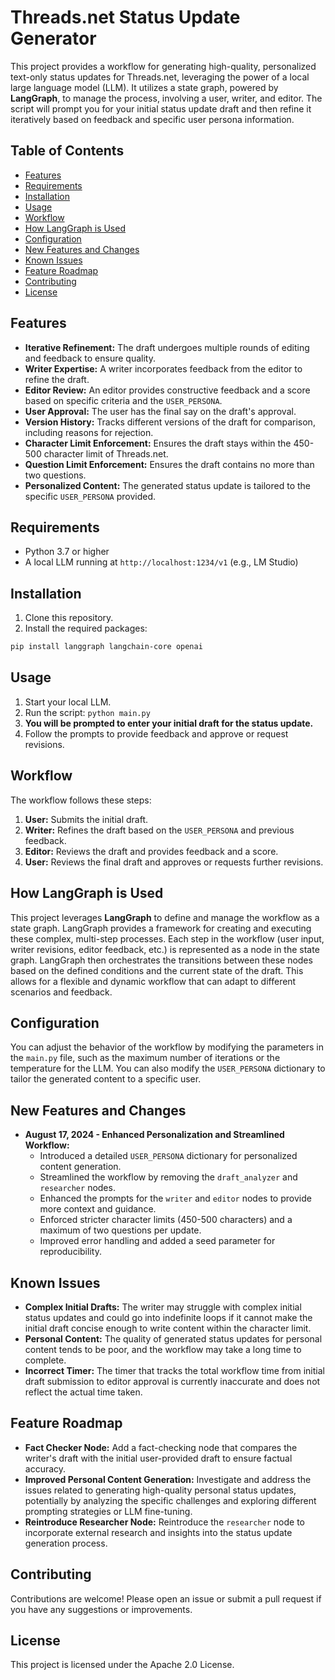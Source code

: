# Threads.net Status Update Generator

This project provides a workflow for generating high-quality, personalized text-only status updates for Threads.net, leveraging the power of a local large language model (LLM). It utilizes a state graph, powered by **LangGraph**, to manage the process, involving a user, writer, and editor. The script will prompt you for your initial status update draft and then refine it iteratively based on feedback and specific user persona information.

## Table of Contents

* [Features](#features)
* [Requirements](#requirements)
* [Installation](#installation)
* [Usage](#usage)
* [Workflow](#workflow)
* [How LangGraph is Used](#how-langgraph-is-used)
* [Configuration](#configuration)
* [New Features and Changes](#new-features-and-changes)
* [Known Issues](#known-issues)
* [Feature Roadmap](#feature-roadmap)
* [Contributing](#contributing)
* [License](#license)

## Features

* **Iterative Refinement:** The draft undergoes multiple rounds of editing and feedback to ensure quality.
* **Writer Expertise:** A writer incorporates feedback from the editor to refine the draft.
* **Editor Review:** An editor provides constructive feedback and a score based on specific criteria and the `USER_PERSONA`.
* **User Approval:** The user has the final say on the draft's approval.
* **Version History:** Tracks different versions of the draft for comparison, including reasons for rejection.
* **Character Limit Enforcement:** Ensures the draft stays within the 450-500 character limit of Threads.net.
* **Question Limit Enforcement:** Ensures the draft contains no more than two questions.
* **Personalized Content:** The generated status update is tailored to the specific `USER_PERSONA` provided.

## Requirements

* Python 3.7 or higher
* A local LLM running at `http://localhost:1234/v1` (e.g., LM Studio)

## Installation

1. Clone this repository.
2. Install the required packages:

```bash
pip install langgraph langchain-core openai
```

## Usage

1. Start your local LLM.
2. Run the script: `python main.py`
3. **You will be prompted to enter your initial draft for the status update.**
4. Follow the prompts to provide feedback and approve or request revisions.

## Workflow

The workflow follows these steps:

1. **User:** Submits the initial draft.
2. **Writer:** Refines the draft based on the `USER_PERSONA` and previous feedback.
3. **Editor:** Reviews the draft and provides feedback and a score.
4. **User:** Reviews the final draft and approves or requests further revisions.


## How LangGraph is Used

This project leverages **LangGraph** to define and manage the workflow as a state graph. LangGraph provides a framework for creating and executing these complex, multi-step processes. Each step in the workflow (user input, writer revisions, editor feedback, etc.) is represented as a node in the state graph. LangGraph then orchestrates the transitions between these nodes based on the defined conditions and the current state of the draft. This allows for a flexible and dynamic workflow that can adapt to different scenarios and feedback.

## Configuration

You can adjust the behavior of the workflow by modifying the parameters in the `main.py` file, such as the maximum number of iterations or the temperature for the LLM. You can also modify the `USER_PERSONA` dictionary to tailor the generated content to a specific user.

## New Features and Changes

* **August 17, 2024 - Enhanced Personalization and Streamlined Workflow:**
    * Introduced a detailed `USER_PERSONA` dictionary for personalized content generation.
    * Streamlined the workflow by removing the `draft_analyzer` and `researcher` nodes.
    * Enhanced the prompts for the `writer` and `editor` nodes to provide more context and guidance.
    * Enforced stricter character limits (450-500 characters) and a maximum of two questions per update.
    * Improved error handling and added a seed parameter for reproducibility.

## Known Issues

* **Complex Initial Drafts:** The writer may struggle with complex initial status updates and could go into indefinite loops if it cannot make the initial draft concise enough to write content within the character limit.
* **Personal Content:** The quality of generated status updates for personal content tends to be poor, and the workflow may take a long time to complete.
* **Incorrect Timer:** The timer that tracks the total workflow time from initial draft submission to editor approval is currently inaccurate and does not reflect the actual time taken.

## Feature Roadmap

* **Fact Checker Node:** Add a fact-checking node that compares the writer's draft with the initial user-provided draft to ensure factual accuracy.
* **Improved Personal Content Generation:** Investigate and address the issues related to generating high-quality personal status updates, potentially by analyzing the specific challenges and exploring different prompting strategies or LLM fine-tuning.
* **Reintroduce Researcher Node:** Reintroduce the `researcher` node to incorporate external research and insights into the status update generation process.

## Contributing

Contributions are welcome! Please open an issue or submit a pull request if you have any suggestions or improvements.

## License

This project is licensed under the Apache 2.0 License.

